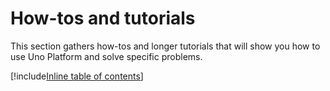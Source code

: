 # How-tos and tutorials

This section gathers how-tos and longer tutorials that will show you how to use Uno Platform and solve specific problems.

[!include[Inline table of contents](inlineTOCs/how-tos-and-tutorials-inline-toc.include)]

